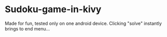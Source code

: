 # Sudoku-game-in-kivy
Made for fun, tested only on one android device. Clicking "solve" instantly brings to end menu...
